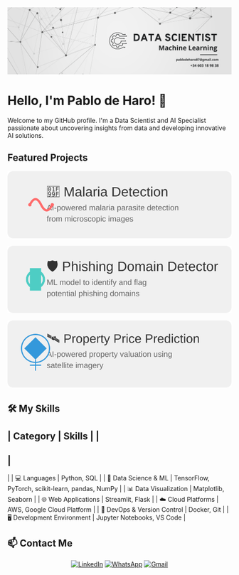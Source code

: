 <div align="center">
  <img src="./1.png" alt="Mi Banner">
</div>

# Hello, I'm Pablo de Haro! 👋

Welcome to my GitHub profile. I'm a Data Scientist and AI Specialist passionate about uncovering insights from data and developing innovative AI solutions.

## Featured Projects

[![Malaria Detection Project](malaria-detection-banner.svg)](https://github.com/Pablodeharo/Malaria-Detector)

[![Phishing Domain Detector Project](phishing-domain-detector-banner.svg)](https://github.com/Pablodeharo/Phishing-Domain-Detection)

[![Property Price Prediction Project](property-price-prediction-banner.svg)](https://github.com/yourusername/property-price-prediction)

## 🛠 My Skills

|
 Category 
|
 Skills 
|
|
----------
|
--------
|
|
 💻 Languages 
|
 Python, SQL 
|
|
 🧠 Data Science & ML 
|
 TensorFlow, PyTorch, scikit-learn, pandas, NumPy 
|
|
 📊 Data Visualization 
|
 Matplotlib, Seaborn 
|
|
 🌐 Web Applications 
|
 Streamlit, Flask 
|
|
 ☁️ Cloud Platforms 
|
 AWS, Google Cloud Platform 
|
|
 🔧 DevOps & Version Control 
|
 Docker, Git 
|
|
 🖥️ Development Environment 
|
 Jupyter Notebooks, VS Code 
|

## 📫 Contact Me

<div align="center">
  
[![LinkedIn](https://img.shields.io/badge/LinkedIn-0077B5?style=for-the-badge&logo=linkedin&logoColor=white)](https://www.linkedin.com/in/pablo-de-haro-pishoudt-0871972b6/)
[![WhatsApp](https://img.shields.io/badge/WhatsApp-25D366?style=for-the-badge&logo=whatsapp&logoColor=white)](https://wa.me/+34603189838)
[![Gmail](https://img.shields.io/badge/Gmail-D14836?style=for-the-badge&logo=gmail&logoColor=white)](mailto:pablodeharo872@gmail.com)

</div>


